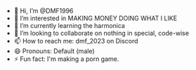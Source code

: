 - 👋 Hi, I’m @DMF1996
- 👀 I’m interested in MAKING MONEY DOING WHAT I LIKE
- 🌱 I’m currently learning the harmonica
- 💞️ I’m looking to collaborate on nothing in special, code-wise
- 📫 How to reach me: dmf_2023 on Discord
- 😄 Pronouns: Default (male)
- ⚡ Fun fact: I'm making a porn game.

<!---
DMF1996/DMF1996 is a ✨ special ✨ repository because its `README.md` (this file) appears on your GitHub profile.
You can click the Preview link to take a look at your changes.
--->
